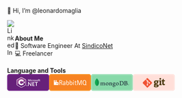 👋 Hi, I’m @leonardomaglia

<a href="https://www.linkedin.com/in/leonardo-maglia/" rel="nofollow">
  <img align="left" alt="LinkedIn" width="18px" src="https://raw.githubusercontent.com/peterthehan/peterthehan/master/assets/linkedin.svg" style="max-width: 100%;">
</a>
<br/>
<br/>
<b>About Me</b>
<br/>
🏦 Software Engineer At <a href="https://www.linkedin.com/company/sindiconet/mycompany/">SindicoNet</a>
<br/>
💻 Freelancer
<br/>
<br/>
<b>Language and Tools</b>
<div>
  <img align="left" alt="dotnet" src="https://raw.githubusercontent.com/leonardomaglia/leonardomaglia/main/icons/dotnet.png">
  <img align="left" alt="rabbitmq" src="https://raw.githubusercontent.com/leonardomaglia/leonardomaglia/main/icons/rabbitmq.png">
  <img align="left" alt="mongodb" src="https://raw.githubusercontent.com/leonardomaglia/leonardomaglia/main/icons/mongodb.png">
  <img align="left" alt="git" src="https://raw.githubusercontent.com/leonardomaglia/leonardomaglia/main/icons/git.png">
</div>
